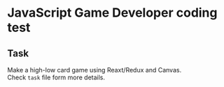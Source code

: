# JavaScript Game Developer coding test

## Task
Make a high-low card game using Reaxt/Redux and Canvas.  
Check `task` file form more details.
